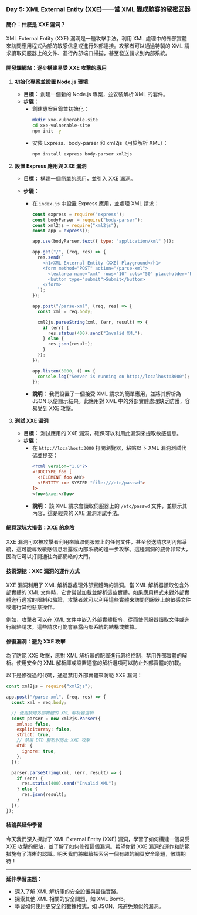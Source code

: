 ### Day 5: XML External Entity (XXE)——當 XML 變成駭客的秘密武器

#### 簡介：什麼是 XXE 漏洞？

XML External Entity (XXE) 漏洞是一種攻擊手法，利用 XML 處理中的外部實體來訪問應用程式內部的敏感信息或進行外部連接。攻擊者可以通過特製的 XML 請求讀取伺服器上的文件、進行內部端口掃描，甚至發送請求到內部系統。

#### 開發爛網站：逐步構建易受 XXE 攻擊的應用

1. **初始化專案並設置 Node.js 環境**

   - **目標：** 創建一個新的 Node.js 專案，並安裝解析 XML 的套件。
   - **步驟：**
     - 創建專案目錄並初始化：
       ```bash
       mkdir xxe-vulnerable-site
       cd xxe-vulnerable-site
       npm init -y
       ```
     - 安裝 Express、body-parser 和 xml2js（用於解析 XML）：
       ```bash
       npm install express body-parser xml2js
       ```

2. **設置 Express 應用與 XXE 漏洞**

   - **目標：** 構建一個簡單的應用，並引入 XXE 漏洞。
   - **步驟：**

     - 在 `index.js` 中設置 Express 應用，並處理 XML 請求：

       ```javascript
       const express = require("express");
       const bodyParser = require("body-parser");
       const xml2js = require("xml2js");
       const app = express();

       app.use(bodyParser.text({ type: "application/xml" }));

       app.get("/", (req, res) => {
         res.send(`
           <h1>XML External Entity (XXE) Playground</h1>
           <form method="POST" action="/parse-xml">
             <textarea name="xml" rows="10" cols="50" placeholder="Paste your XML here..."></textarea>
             <button type="submit">Submit</button>
           </form>
         `);
       });

       app.post("/parse-xml", (req, res) => {
         const xml = req.body;

         xml2js.parseString(xml, (err, result) => {
           if (err) {
             res.status(400).send("Invalid XML");
           } else {
             res.json(result);
           }
         });
       });

       app.listen(3000, () => {
         console.log("Server is running on http://localhost:3000");
       });
       ```

     - **說明：** 我們設置了一個接受 XML 請求的簡單應用，並將其解析為 JSON 以便顯示結果。此應用對 XML 中的外部實體處理缺乏防護，容易受到 XXE 攻擊。

3. **測試 XXE 漏洞**
   - **目標：** 測試應用的 XXE 漏洞，確保可以利用此漏洞來提取敏感信息。
   - **步驟：**
     - 在 `http://localhost:3000` 打開瀏覽器，粘貼以下 XML 漏洞測試代碼並提交：
       ```xml
       <?xml version="1.0"?>
       <!DOCTYPE foo [
         <!ELEMENT foo ANY>
         <!ENTITY xxe SYSTEM "file:///etc/passwd">
       ]>
       <foo>&xxe;</foo>
       ```
     - **說明：** 該 XML 請求會讀取伺服器上的 `/etc/passwd` 文件，並顯示其內容，這是經典的 XXE 漏洞測試手法。

#### 網頁深坑大揭密：XXE 的危險

XXE 漏洞可以被攻擊者利用來讀取伺服器上的任何文件，甚至發送請求到內部系統，這可能導致敏感信息泄露或內部系統的進一步攻擊。這種漏洞的威脅非常大，因為它可以打開通往內部網絡的大門。

#### 技術深挖：XXE 漏洞的運作方式

XXE 漏洞利用了 XML 解析器處理外部實體時的漏洞。當 XML 解析器讀取包含外部實體的 XML 文件時，它會嘗試加載並解析這些實體。如果應用程式未對外部實體進行適當的限制和驗證，攻擊者就可以利用這些實體來訪問伺服器上的敏感文件或進行其他惡意操作。

例如，攻擊者可以在 XML 文件中嵌入外部實體指令，從而使伺服器讀取文件或進行網絡請求，這些請求可能會暴露內部系統的結構或數據。

#### 修復漏洞：避免 XXE 攻擊

為了防範 XXE 攻擊，應對 XML 解析器的配置進行嚴格控制，禁用外部實體的解析。使用安全的 XML 解析庫或設置適當的解析選項可以防止外部實體的加載。

以下是修復過的代碼，通過禁用外部實體來防範 XXE 漏洞：

```javascript
const xml2js = require("xml2js");

app.post("/parse-xml", (req, res) => {
  const xml = req.body;

  // 使用禁用外部實體的 XML 解析器選項
  const parser = new xml2js.Parser({
    xmlns: false,
    explicitArray: false,
    strict: true,
    // 禁用 DTD 解析以防止 XXE 攻擊
    dtd: {
      ignore: true,
    },
  });

  parser.parseString(xml, (err, result) => {
    if (err) {
      res.status(400).send("Invalid XML");
    } else {
      res.json(result);
    }
  });
});
```

#### 結論與延伸學習

今天我們深入探討了 XML External Entity (XXE) 漏洞，學習了如何構建一個易受 XXE 攻擊的網站，並了解了如何修復這個漏洞。希望你對 XXE 漏洞的運作和防範措施有了清晰的認識。明天我們將繼續探索另一個有趣的網頁安全議題，敬請期待！

---

**延伸學習主題：**

- 深入了解 XML 解析庫的安全設置與最佳實踐。
- 探索其他 XML 相關的安全問題，如 XML Bomb。
- 學習如何使用更安全的數據格式，如 JSON，來避免類似的漏洞。
